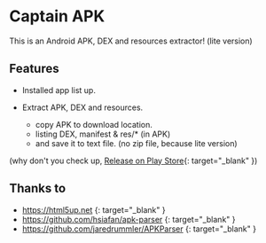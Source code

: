 # Captain APK

This is an Android APK, DEX and resources extractor! (lite version)

## Features

* Installed app list up.
* Extract APK, DEX and resources. 

    - copy APK to download location.
    - listing DEX, manifest & res/* (in APK) 
    - and save it to text file. (no zip file, because lite version)

(why don't you check up,
[Release on Play Store](https://play.google.com/store/apps/details?id=com.cafewill.apk){: target="_blank" })

## Thanks to

* https://html5up.net {: target="_blank" }
* https://github.com/hsiafan/apk-parser {: target="_blank" } 
* https://github.com/jaredrummler/APKParser {: target="_blank" }
